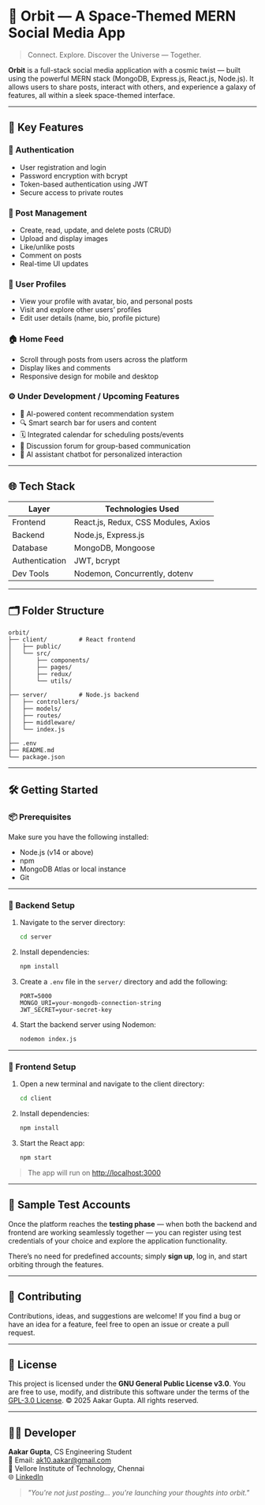 # 🚀 Orbit — A Space-Themed MERN Social Media App

> Connect. Explore. Discover the Universe — Together.

**Orbit** is a full-stack social media application with a cosmic twist — built using the powerful MERN stack (MongoDB, Express.js, React.js, Node.js). It allows users to share posts, interact with others, and experience a galaxy of features, all within a sleek space-themed interface.

---

## 🌌 Key Features

### 🔐 Authentication
- User registration and login
- Password encryption with bcrypt
- Token-based authentication using JWT
- Secure access to private routes

### 📸 Post Management
- Create, read, update, and delete posts (CRUD)
- Upload and display images
- Like/unlike posts
- Comment on posts
- Real-time UI updates

### 👤 User Profiles
- View your profile with avatar, bio, and personal posts
- Visit and explore other users’ profiles
- Edit user details (name, bio, profile picture)

### 🏠 Home Feed
- Scroll through posts from users across the platform
- Display likes and comments
- Responsive design for mobile and desktop

### ⚙️ Under Development / Upcoming Features
- 🧠 AI-powered content recommendation system
- 🔍 Smart search bar for users and content
- 🗓️ Integrated calendar for scheduling posts/events
- 🌌 Discussion forum for group-based communication
- 🤖 AI assistant chatbot for personalized interaction

---

## 🌐 Tech Stack

| Layer        | Technologies Used                                  |
|--------------|----------------------------------------------------|
| Frontend     | React.js, Redux, CSS Modules, Axios                |
| Backend      | Node.js, Express.js                                |
| Database     | MongoDB, Mongoose                                  |
| Authentication | JWT, bcrypt                                     |
| Dev Tools    | Nodemon, Concurrently, dotenv                      |

---

## 🗂️ Folder Structure

```
orbit/
├── client/         # React frontend
│   ├── public/
│   └── src/
│       ├── components/
│       ├── pages/
│       ├── redux/
│       └── utils/
│
├── server/         # Node.js backend
│   ├── controllers/
│   ├── models/
│   ├── routes/
│   ├── middleware/
│   └── index.js
│
├── .env
├── README.md
└── package.json
```

---

## 🛠️ Getting Started

### 📦 Prerequisites

Make sure you have the following installed:
- Node.js (v14 or above)
- npm
- MongoDB Atlas or local instance
- Git

---

### 🚀 Backend Setup

1. Navigate to the server directory:
   ```bash
   cd server
   ```

2. Install dependencies:
   ```bash
   npm install
   ```

3. Create a `.env` file in the `server/` directory and add the following:
   ```
   PORT=5000
   MONGO_URI=your-mongodb-connection-string
   JWT_SECRET=your-secret-key
   ```

4. Start the backend server using Nodemon:
   ```bash
   nodemon index.js
   ```

---

### 🌠 Frontend Setup

1. Open a new terminal and navigate to the client directory:
   ```bash
   cd client
   ```

2. Install dependencies:
   ```bash
   npm install
   ```

3. Start the React app:
   ```bash
   npm start
   ```

> The app will run on [http://localhost:3000](http://localhost:3000)

---

## 🧪 Sample Test Accounts

Once the platform reaches the **testing phase** — when both the backend and frontend are working seamlessly together — you can register using test credentials of your choice and explore the application functionality.

There’s no need for predefined accounts; simply **sign up**, log in, and start orbiting through the features.

---


## 🤝 Contributing

Contributions, ideas, and suggestions are welcome! If you find a bug or have an idea for a feature, feel free to open an issue or create a pull request.

---

## 📄 License

This project is licensed under the **GNU General Public License v3.0**.
You are free to use, modify, and distribute this software under the terms of the [GPL-3.0 License](https://www.gnu.org/licenses/gpl-3.0.html).
© 2025 Aakar Gupta. All rights reserved.

---

## 👨‍💻 Developer

**Aakar Gupta**, CS Engineering Student  
📧 Email: ak10.aakar@gmail.com  
📍 Vellore Institute of Technology, Chennai  
🌐 [LinkedIn](https://www.linkedin.com/in/aakar-gupta-coder/)
> *"You're not just posting... you're launching your thoughts into orbit."*
